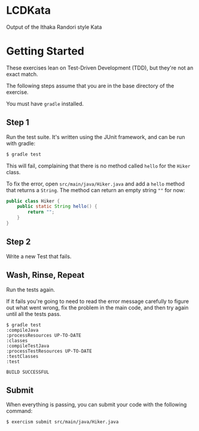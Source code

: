 # LCDKata
Output of the Ithaka Randori style Kata

# Getting Started

These exercises lean on Test-Driven Development (TDD), but they're not an exact match.

The following steps assume that you are in the base directory of the exercise.

You must have `gradle` installed.

## Step 1

Run the test suite. It's written using the JUnit framework, and can be run with gradle:

```sh
$ gradle test
```

This will fail, complaining that there is no method called `hello` for the `Hiker` class.

To fix the error, open `src/main/java/Hiker.java` and add a `hello` method that returns a `String`.
The method can return an empty string `""` for now:

```java
public class Hiker {
    public static String hello() {
        return "";
    }
}
```

## Step 2

Write a new Test that fails.

## Wash, Rinse, Repeat

Run the tests again.

If it fails you're going to need to read the error message carefully to figure out what went wrong, fix the problem
in the main code, and then try again until all the tests pass.

```
$ gradle test
:compileJava
:processResources UP-TO-DATE
:classes
:compileTestJava
:processTestResources UP-TO-DATE
:testClasses
:test

BUILD SUCCESSFUL
```

## Submit

When everything is passing, you can submit your code with the following command:

```
$ exercism submit src/main/java/Hiker.java
```
